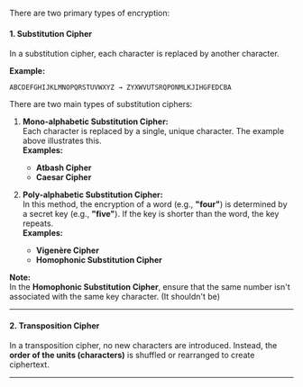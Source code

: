 There are two primary types of encryption:

#### **1. Substitution Cipher**

In a substitution cipher, each character is replaced by another character.

**Example:**

```
ABCDEFGHIJKLMNOPQRSTUVWXYZ → ZYXWVUTSRQPONMLKJIHGFEDCBA
```

There are two main types of substitution ciphers:

1. **Mono-alphabetic Substitution Cipher:**  
    Each character is replaced by a single, unique character. The example above illustrates this.  
    **Examples:**
    
    - **Atbash Cipher**
    - **Caesar Cipher**
2. **Poly-alphabetic Substitution Cipher:**  
    In this method, the encryption of a word (e.g., **"four"**) is determined by a secret key (e.g., **"five"**). If the key is shorter than the word, the key repeats.  
    **Examples:**
    
    - **Vigenère Cipher**
    - **Homophonic Substitution Cipher**

**Note:**  
In the **Homophonic Substitution Cipher**, ensure that the same number isn't associated with the same key character. (It shouldn't be)

---

#### **2. Transposition Cipher**

In a transposition cipher, no new characters are introduced. Instead, the **order of the units (characters)** is shuffled or rearranged to create ciphertext.

---
